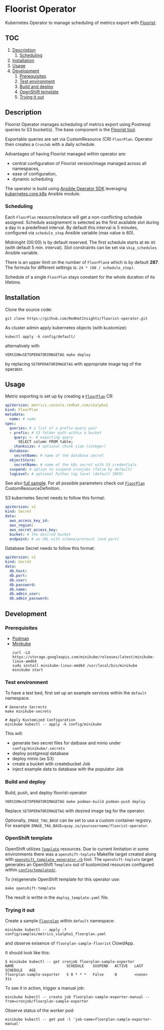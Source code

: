 # Floorist Operator

Kubernetes Operator to manage scheduling of metrics export with [Floorist](https://github.com/RedHatInsights/floorist).

## TOC

1. [Description](#description)
   1. [Scheduling](#scheduling)
2. [Installation](#installation)
3. [Usage](#usage)
4. [Development](#development)
   1. [Prerequisites](#prerequisites)
   2. [Test environment](#test-environment)
   3. [Build and deploy](#build-and-deploy)
   4. [OpenShift template](#openshift-template)
   5. [Trying it out](#trying-it-out)


## Description

Floorist Operator manages scheduling of metrics export using Postresql queries to S3 bucket(s).
The base component is the [Floorist tool](https://github.com/RedHatInsights/floorist]).

Exportable queries are set via CustomResource (CR) `FloorPlan`.
Operator then creates a `CronJob` with a daily schedule.


Advantages of having Floorist managed within operator are:
* central configuration of Floorist version/image managed across all namespaces,
* ease of configuration,
* dynamic scheduling

The operator is build using [Ansible Operator SDK](https://sdk.operatorframework.io/docs/building-operators/ansible/)
leveraging [kubernetes.core.k8s](https://docs.ansible.com/ansible/latest/collections/kubernetes/core/k8s_module.html) Ansible module.

### Scheduling

Each `FloorPlan` resource/instace will get a non-conflicting schedule assigned.
Schedule assignement is selected as the first available slot during a day in a predefined interval.
By default this interval is 5 minutes, configured via `schedule_step` Ansible variable (max value is 60).

Midninght (00:00) is by default reserved.
The first schedule starts at `00:05` (with default 5 min. interval).
Slot constraints can be set via `skip_schedules` Ansible variable.

There is an upper limit on the number of `FloorPlan`s which is by default **287**.
The formula for different settings is: `24 * (60 / schedule_step)`.

Schedule of a single `FloorPlan` stays constant for the whole duration of its lifetime.

## Installation

Clone the source code:
```
git clone https://github.com/RedHatInsights/floorist-operator.git
```

As cluster admin apply kubernetes objects (with kustomize):
```
kubectl apply -k config/default/
```

alternatively with
```
VERSION=SETOPERATORIMAGETAG make deploy
```
by replacing `SETOPERATORIMAGETAG` with appropriate image tag of the operator.

## Usage

Metric exporting is set up by creating a [`FloorPlan`](config/crd/bases/metrics.console.redhat.com_floorplans.yaml) CR:

```yaml
apiVersion: metrics.console.redhat.com/v1alpha1
kind: FloorPlan
metadata:
  name: # name
spec:
  queries: # a list of a prefix-query pair
  - prefix: # S3 folder path within a bucket
    query: >- # exporting query
      SELECT column FROM table;
    chunksize: # optional chunk size (integer)
  database:
    secretName: # name of the database secret
  objectStore:
    secretName: # name of the k8s secret with S3 credentials
  suspend: # option to suspend cronjobs (false by default)
  logLevel: # optional Python log level (default INFO)
```

See also [full sample](config/samples/metrics_v1alpha1_floorplan.yaml).
For all possible parameters check out [`FloorPlan`](config/crd/bases/metrics.console.redhat.com_floorplans.yaml) CustomResourceDefinition.

S3 kubernetes Secret needs to follow this format:
```yaml
apiVersion: v1
kind: Secret
data:
  aws_access_key_id:
  aws_region:
  aws_secret_access_key:
  bucket: # the desired bucket
  endpoint: # an URL with schema/protocol (and port)
```

Database Secret needs to follow this format:
```yaml
apiVersion: v1
kind: Secret
data:
  db.host:
  db.port:
  db.user:
  db.password:
  db.name:
  db.admin_user:
  db.admin_password:
```

## Development

### Prerequisites

* [Podman](https://podman.io/)
* [Minikube](https://minikube.sigs.k8s.io/docs/start/)
  ```
  curl -LO https://storage.googleapis.com/minikube/releases/latest/minikube-linux-amd64
  sudo install minikube-linux-amd64 /usr/local/bin/minikube
  minikube start
  ```

### Test environment

To have a test bed, first set up an example services within the `default` namespace.

```
# Generate Secrects
make minikube-secrets

# Apply Kustomized Configuration
minikube kubectl -- apply -k config/minikube
```

This will:
* generate two secret files for datbase and minio under `config/minikube/.secrets`
* deploy postgresql database
* deploy minio (as S3)
* create a bucket with createbucket Job
* inject example data to database with the populator Job

### Build and deploy

Build, push, and deploy floorist-operator
```
VERSION=SETOPERATORIMAGETAG make podman-build podman-push deploy
```
Replace `SETOPERATORIMAGETAG` with desired image tag for the operator.

Optionally, `IMAGE_TAG_BASE` can be set to use a custom container registry. For example `IMAGE_TAG_BASE=quay.io/yourusername/floorist-operator`.

### OpenShift template

OpenShift utilizes [`Template`](https://docs.openshift.com/container-platform/4.7/openshift_images/using-templates.html)
resources.
Due to current limitation in some environments there was a `openshift-teplate` Makefile target created
along with [`openshift_template_generator.rb`](config/plugins/openshift_template_generator.rb) tool.
The `openshift-teplate` target generates an OpenShift `Template` out of kustomized resources
configured within [`config/templated/`](config/templated/kustomization.yaml).

To (re)generate OpenShift template for this operator use:
```
make openshift-template
```
The result is writte in the `deploy_template.yaml` file.

### Trying it out

Create a sample [`Floorplan`](config/samples/metrics_v1alpha1_floorplan.yaml) within `default` namespace:
```
minikube kubectl -- apply -f config/samples/metrics_v1alpha1_floorplan.yaml
```
and observe exisence of `floorplan-sample-floorist` ClowdApp.

It should look like this:
```
$ minikube kubectl -- get cronjob floorplan-sample-exporter
NAME                        SCHEDULE    SUSPEND   ACTIVE   LAST SCHEDULE   AGE
floorplan-sample-exporter   5 0 * * *   False     0        <none>          31s
```

To see it in action, trigger a manual job:
```
minikube kubectl -- create job floorplan-sample-exporter-manual --from=cronjob/floorplan-sample-exporter
```

Observe status of the worker pod:
```
minikube kubectl -- get pod -l 'job-name=floorplan-sample-exporter-manual'
```
